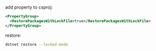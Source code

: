 add property to csproj:
```xml
<PropertyGroup>
  <RestorePackagesWithLockFile>true</RestorePackagesWithLockFile>
</PropertyGroup>
```

restore:
```bash
dotnet restore --locked-mode
```
